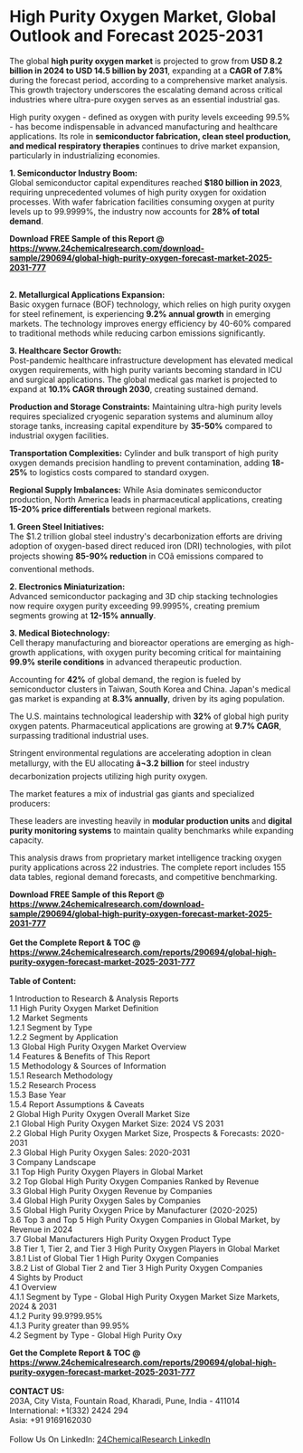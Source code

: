 <h1>High Purity Oxygen Market, Global Outlook and Forecast 2025-2031</h1><p>The global <strong>high purity oxygen market</strong> is projected to grow from <strong>USD 8.2 billion in 2024 to USD 14.5 billion by 2031</strong>, expanding at a <strong>CAGR of 7.8%</strong> during the forecast period, according to a comprehensive market analysis. This growth trajectory underscores the escalating demand across critical industries where ultra-pure oxygen serves as an essential industrial gas.</p><p>High purity oxygen - defined as oxygen with purity levels exceeding 99.5% - has become indispensable in advanced manufacturing and healthcare applications. Its role in <strong>semiconductor fabrication, clean steel production, and medical respiratory therapies</strong> continues to drive market expansion, particularly in industrializing economies.</p><p><strong>1. Semiconductor Industry Boom:</strong><br>
Global semiconductor capital expenditures reached <strong>$180 billion in 2023</strong>, requiring unprecedented volumes of high purity oxygen for oxidation processes. With wafer fabrication facilities consuming oxygen at purity levels up to 99.9999%, the industry now accounts for <strong>28% of total demand</strong>.</p><div><b>Download FREE Sample of this Report @ 
            <a href="https://www.24chemicalresearch.com/download-sample/290694/global-high-purity-oxygen-forecast-market-2025-2031-777">
            https://www.24chemicalresearch.com/download-sample/290694/global-high-purity-oxygen-forecast-market-2025-2031-777</a></b></div><br><p><strong>2. Metallurgical Applications Expansion:</strong><br>
Basic oxygen furnace (BOF) technology, which relies on high purity oxygen for steel refinement, is experiencing <strong>9.2% annual growth</strong> in emerging markets. The technology improves energy efficiency by 40-60% compared to traditional methods while reducing carbon emissions significantly.</p><p><strong>3. Healthcare Sector Growth:</strong><br>
Post-pandemic healthcare infrastructure development has elevated medical oxygen requirements, with high purity variants becoming standard in ICU and surgical applications. The global medical gas market is projected to expand at <strong>10.1% CAGR through 2030</strong>, creating sustained demand.</p><p><strong>Production and Storage Constraints:</strong> Maintaining ultra-high purity levels requires specialized cryogenic separation systems and aluminum alloy storage tanks, increasing capital expenditure by <strong>35-50%</strong> compared to industrial oxygen facilities.</p><p><strong>Transportation Complexities:</strong> Cylinder and bulk transport of high purity oxygen demands precision handling to prevent contamination, adding <strong>18-25%</strong> to logistics costs compared to standard oxygen.</p><p><strong>Regional Supply Imbalances:</strong> While Asia dominates semiconductor production, North America leads in pharmaceutical applications, creating <strong>15-20% price differentials</strong> between regional markets.</p><p><strong>1. Green Steel Initiatives:</strong><br>
The $1.2 trillion global steel industry's decarbonization efforts are driving adoption of oxygen-based direct reduced iron (DRI) technologies, with pilot projects showing <strong>85-90% reduction</strong> in COâ emissions compared to conventional methods.</p><p><strong>2. Electronics Miniaturization:</strong><br>
Advanced semiconductor packaging and 3D chip stacking technologies now require oxygen purity exceeding 99.9995%, creating premium segments growing at <strong>12-15% annually</strong>.</p><p><strong>3. Medical Biotechnology:</strong><br>
Cell therapy manufacturing and bioreactor operations are emerging as high-growth applications, with oxygen purity becoming critical for maintaining <strong>99.9% sterile conditions</strong> in advanced therapeutic production.</p><p>Accounting for <strong>42%</strong> of global demand, the region is fueled by semiconductor clusters in Taiwan, South Korea and China. Japan's medical gas market is expanding at <strong>8.3% annually</strong>, driven by its aging population.</p><p>The U.S. maintains technological leadership with <strong>32%</strong> of global high purity oxygen patents. Pharmaceutical applications are growing at <strong>9.7% CAGR</strong>, surpassing traditional industrial uses.</p><p>Stringent environmental regulations are accelerating adoption in clean metallurgy, with the EU allocating <strong>â¬3.2 billion</strong> for steel industry decarbonization projects utilizing high purity oxygen.</p><p>The market features a mix of industrial gas giants and specialized producers:</p><p>These leaders are investing heavily in <strong>modular production units</strong> and <strong>digital purity monitoring systems</strong> to maintain quality benchmarks while expanding capacity.</p><p>This analysis draws from proprietary market intelligence tracking oxygen purity applications across 22 industries. The complete report includes 155 data tables, regional demand forecasts, and competitive benchmarking.</p><div><b>Download FREE Sample of this Report @ 
            <a href="https://www.24chemicalresearch.com/download-sample/290694/global-high-purity-oxygen-forecast-market-2025-2031-777">
            https://www.24chemicalresearch.com/download-sample/290694/global-high-purity-oxygen-forecast-market-2025-2031-777</a></b></div><br><div><b>Get the Complete Report & TOC @ 
            <a href="https://www.24chemicalresearch.com/reports/290694/global-high-purity-oxygen-forecast-market-2025-2031-777">
            https://www.24chemicalresearch.com/reports/290694/global-high-purity-oxygen-forecast-market-2025-2031-777</a></b></div><br>
            <b>Table of Content:</b><p>1 Introduction to Research & Analysis Reports<br />
 1.1 High Purity Oxygen Market Definition<br />
 1.2 Market Segments<br />
 1.2.1 Segment by Type<br />
 1.2.2 Segment by Application<br />
 1.3 Global High Purity Oxygen Market Overview<br />
 1.4 Features & Benefits of This Report<br />
 1.5 Methodology & Sources of Information<br />
 1.5.1 Research Methodology<br />
 1.5.2 Research Process<br />
 1.5.3 Base Year<br />
 1.5.4 Report Assumptions & Caveats<br />
2 Global High Purity Oxygen Overall Market Size<br />
 2.1 Global High Purity Oxygen Market Size: 2024 VS 2031<br />
 2.2 Global High Purity Oxygen Market Size, Prospects & Forecasts: 2020-2031<br />
 2.3 Global High Purity Oxygen Sales: 2020-2031<br />
3 Company Landscape<br />
 3.1 Top High Purity Oxygen Players in Global Market<br />
 3.2 Top Global High Purity Oxygen Companies Ranked by Revenue<br />
 3.3 Global High Purity Oxygen Revenue by Companies<br />
 3.4 Global High Purity Oxygen Sales by Companies<br />
 3.5 Global High Purity Oxygen Price by Manufacturer (2020-2025)<br />
 3.6 Top 3 and Top 5 High Purity Oxygen Companies in Global Market, by Revenue in 2024<br />
 3.7 Global Manufacturers High Purity Oxygen Product Type<br />
 3.8 Tier 1, Tier 2, and Tier 3 High Purity Oxygen Players in Global Market<br />
 3.8.1 List of Global Tier 1 High Purity Oxygen Companies<br />
 3.8.2 List of Global Tier 2 and Tier 3 High Purity Oxygen Companies<br />
4 Sights by Product<br />
 4.1 Overview<br />
 4.1.1 Segment by Type - Global High Purity Oxygen Market Size Markets, 2024 & 2031<br />
 4.1.2 Purity 99.9?99.95%<br />
 4.1.3 Purity greater than 99.95%<br />
 4.2 Segment by Type - Global High Purity Oxy</p><div><b>Get the Complete Report & TOC @ 
            <a href="https://www.24chemicalresearch.com/reports/290694/global-high-purity-oxygen-forecast-market-2025-2031-777">
            https://www.24chemicalresearch.com/reports/290694/global-high-purity-oxygen-forecast-market-2025-2031-777</a></b></div><br><b>CONTACT US:</b><br>
            203A, City Vista, Fountain Road, Kharadi, Pune, India - 411014<br>
            International: +1(332) 2424 294<br>
            Asia: +91 9169162030 <br><br>
            Follow Us On LinkedIn: <a href="https://www.linkedin.com/company/24chemicalresearch/">24ChemicalResearch LinkedIn</a>